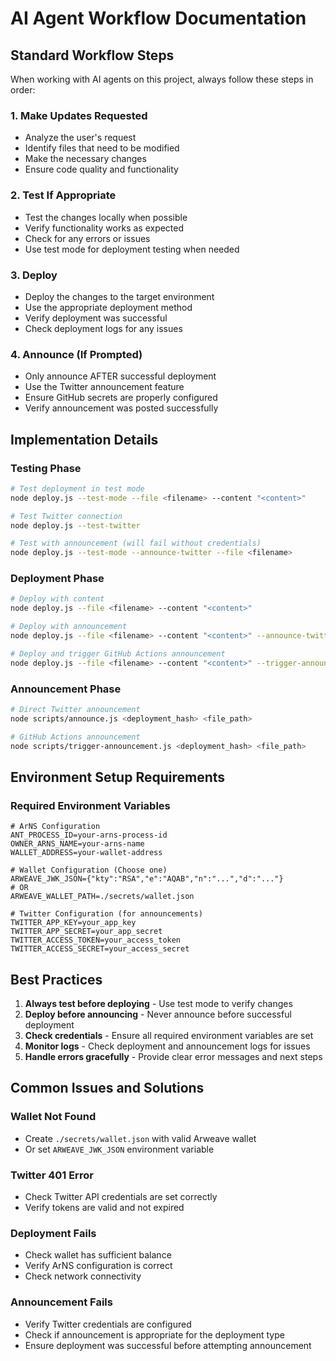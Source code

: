 # AI Agent Workflow Documentation

## Standard Workflow Steps

When working with AI agents on this project, always follow these steps in order:

### 1. Make Updates Requested
- Analyze the user's request
- Identify files that need to be modified
- Make the necessary changes
- Ensure code quality and functionality

### 2. Test If Appropriate
- Test the changes locally when possible
- Verify functionality works as expected
- Check for any errors or issues
- Use test mode for deployment testing when needed

### 3. Deploy
- Deploy the changes to the target environment
- Use the appropriate deployment method
- Verify deployment was successful
- Check deployment logs for any issues

### 4. Announce (If Prompted)
- Only announce AFTER successful deployment
- Use the Twitter announcement feature
- Ensure GitHub secrets are properly configured
- Verify announcement was posted successfully

## Implementation Details

### Testing Phase
```bash
# Test deployment in test mode
node deploy.js --test-mode --file <filename> --content "<content>"

# Test Twitter connection
node deploy.js --test-twitter

# Test with announcement (will fail without credentials)
node deploy.js --test-mode --announce-twitter --file <filename>
```

### Deployment Phase
```bash
# Deploy with content
node deploy.js --file <filename> --content "<content>"

# Deploy with announcement
node deploy.js --file <filename> --content "<content>" --announce-twitter

# Deploy and trigger GitHub Actions announcement
node deploy.js --file <filename> --content "<content>" --trigger-announcement
```

### Announcement Phase
```bash
# Direct Twitter announcement
node scripts/announce.js <deployment_hash> <file_path>

# GitHub Actions announcement
node scripts/trigger-announcement.js <deployment_hash> <file_path>
```

## Environment Setup Requirements

### Required Environment Variables
```env
# ArNS Configuration
ANT_PROCESS_ID=your-arns-process-id
OWNER_ARNS_NAME=your-arns-name
WALLET_ADDRESS=your-wallet-address

# Wallet Configuration (Choose one)
ARWEAVE_JWK_JSON={"kty":"RSA","e":"AQAB","n":"...","d":"..."}
# OR
ARWEAVE_WALLET_PATH=./secrets/wallet.json

# Twitter Configuration (for announcements)
TWITTER_APP_KEY=your_app_key
TWITTER_APP_SECRET=your_app_secret
TWITTER_ACCESS_TOKEN=your_access_token
TWITTER_ACCESS_SECRET=your_access_secret
```

## Best Practices

1. **Always test before deploying** - Use test mode to verify changes
2. **Deploy before announcing** - Never announce before successful deployment
3. **Check credentials** - Ensure all required environment variables are set
4. **Monitor logs** - Check deployment and announcement logs for issues
5. **Handle errors gracefully** - Provide clear error messages and next steps

## Common Issues and Solutions

### Wallet Not Found
- Create `./secrets/wallet.json` with valid Arweave wallet
- Or set `ARWEAVE_JWK_JSON` environment variable

### Twitter 401 Error
- Check Twitter API credentials are set correctly
- Verify tokens are valid and not expired

### Deployment Fails
- Check wallet has sufficient balance
- Verify ArNS configuration is correct
- Check network connectivity

### Announcement Fails
- Verify Twitter credentials are configured
- Check if announcement is appropriate for the deployment type
- Ensure deployment was successful before attempting announcement